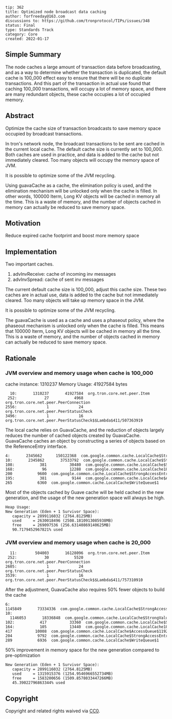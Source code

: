 ```
tip: 362
title: Optimized node broadcast data caching
author: forfreeday@163.com
discussions to: https://github.com/tronprotocol/TIPs/issues/348
status: Final
type: Standards Track
category: Core
created: 2022-01-17
```
## Simple Summary

The node caches a large amount of transaction data before broadcasting, and as a way to determine whether the transaction is duplicated, the default cache is 100_000 effect easy to ensure that there will be no duplicate transactions.
And this part of the transaction in actual use found that caching 100_000 transactions, will occupy a lot of memory space, and there are many redundant objects, these cache occupies a lot of occupied memory.

## Abstract

Optimize the cache size of transaction broadcasts to save memory space occupied by broadcast transactions.

In tron's network node, the broadcast transactions to be sent are cached in the current local cache.
The default cache size is currently set to 100_000. Both caches are used in practice, and data is added to the cache but not immediately cleared. Too many objects will occupy the memory space of JVM.

It is possible to optimize some of the JVM recycling.

Using guavaCache as a cache, the elimination policy is used, and the elimination mechanism will be unlocked only when the cache is filled. In other words, 100000 Iterm, Long KV objects will be cached in memory all the time. This is a waste of memory, and the number of objects cached in memory can actually be reduced to save memory space.

## Motivation

Reduce expired cache footprint and boost more memory space

## Implementation

Two important caches.

1. advInvReceive: cache of incoming inv messages
2. advInvSpread: cache of sent inv messages

The current default cache size is 100_000, adjust this cache size. These two caches are in actual use, data is added to the cache but not immediately cleared. Too many objects will take up memory space in the JVM.

It is possible to optimize some of the JVM recycling.

The guavaCache is used as a cache and uses a phaseout policy, where the phaseout mechanism is unlocked only when the cache is filled. This means that 100000 Iterm, Long KV objects will be cached in memory all the time. This is a waste of memory, and the number of objects cached in memory can actually be reduced to save memory space.

## Rationale

### JVM overview and memory usage when cache is 100_000
cache instance: 1310237
Memory Usage: 41927584 bytes

```
  10:       1310237       41927584  org.tron.core.net.peer.Item
 252:            27           4968  org.tron.core.net.peer.PeerConnection
2556:             1             24  org.tron.core.net.peer.PeerStatusCheck
3496:             1             16  org.tron.core.net.peer.PeerStatusCheck$$Lambda$411/507363919
```

The local cache relies on GuavaCache, and the reduction of objects largely reduces the number of cached objects created by GuavaCache. GuavaCache caches an object by constructing a series of objects based on the ReferenceEntry interface.

```
4:       2345662      150122368  com.google.common.cache.LocalCache$StrongAccessWriteEntry
10:       2345862       37533792  com.google.common.cache.LocalCache$StrongValueReference
108:           381          30480  com.google.common.cache.LocalCache$Segment
168:            96          12288  com.google.common.cache.LocalCache187:           
200           9600  com.google.common.cache.LocalCache$StrongAccessEntry
195:           381           9144  com.google.common.cache.LocalCache$AccessQueue$1226:           
265           6360  com.google.common.cache.LocalCache$WriteQueue$1
```

Most of the objects cached by Guave cache will be held cached in the new generation, and the usage of the new generation space will always be high.

```
Heap Usage:
New Generation (Eden + 1 Survivor Space):
   capacity = 2899116032 (2764.8125MB)
   used     = 2630018496 (2508.1810913085938MB)
   free     = 269097536 (256.63140869140625MB)
   90.7179452967821% used
```

### JVM overview and memory usage when cache is 20_000

```
  11:        504003       16128096  org.tron.core.net.peer.Item
 252:            30           5520  org.tron.core.net.peer.PeerConnection
2605:             1             24  org.tron.core.net.peer.PeerStatusCheck
3539:             1             16  org.tron.core.net.peer.PeerStatusCheck$$Lambda$411/757310910
```
After the adjustment, GuavaCache also requires 50% fewer objects to build the cache
```
6:         1145849       73334336  com.google.common.cache.LocalCache$StrongAccessWriteEntry 
10:        1146053       18336848  com.google.common.cache.LocalCache$StrongValueReference
102:           417          33360  com.google.common.cache.LocalCache$Segment
164:           105          13440  com.google.common.cache.LocalCache188:           
417          10008  com.google.common.cache.LocalCache$AccessQueue$1192:           
204           9792  com.google.common.cache.LocalCache$StrongAccessEntry230:           
289           6936  com.google.common.cache.LocalCache$WriteQueue$1
```
50% improvement in memory space for the new generation compared to pre-optimization
```
New Generation (Eden + 1 Survivor Space):
   capacity = 2899116032 (2764.8125MB)
   used     = 1315915376 (1254.9546966552734MB)
   free     = 1583200656 (1509.8578033447266MB)
   45.39022796863344% used
```

## Copyright

Copyright and related rights waived via [CC0](LICENSE.md).
